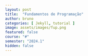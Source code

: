 ```yaml
---
layout: post
title:  "Fundamentos de Programação"
author: bruno
categories: [ Jekyll, tutorial ]
image: assets/images/fup.png
featured: false
course: "#"
semester: "2024.1"
hidden: false
---
```

